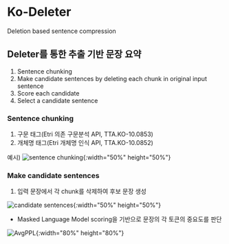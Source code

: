 # Ko-Deleter
Deletion based sentence compression
## Deleter를 통한 추출 기반 문장 요약
  1. Sentence chunking
  2. Make candidate sentences by deleting each chunk in original input sentence
  3. Score each candidate
  4. Select a candidate sentence

### Sentence chunking
  1. 구문 태그(Etri 의존 구문분석 API, TTA.KO-10.0853)
  2. 개체명 태그(Etri 개체명 인식 API, TTA.KO-10.0852)
  
  예시)
  ![sentence chunking](https://user-images.githubusercontent.com/56908137/98515295-32fc9500-22ae-11eb-96c7-215ce18d8794.png){:width="50%" height="50%"}
### Make candidate sentences
  1. 입력 문장에서 각 chunk를 삭제하여 후보 문장 생성
  
  ![candidate sentences](https://user-images.githubusercontent.com/56908137/98515297-34c65880-22ae-11eb-96ca-1373e229f66b.png){:width="50%" height="50%"}

  - Masked Language Model scoring을 기반으로 문장의 각 토큰의 중요도를 판단

![AvgPPL](https://user-images.githubusercontent.com/56908137/98509207-207d5e00-22a4-11eb-8dd0-d5a78140c807.PNG){:width="80%" height="80%"}

